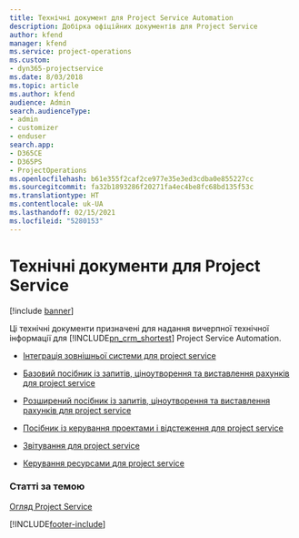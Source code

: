 ```yaml
---
title: Технічні документ для Project Service Automation
description: Добірка офіційних документів для Project Service
author: kfend
manager: kfend
ms.service: project-operations
ms.custom:
- dyn365-projectservice
ms.date: 8/03/2018
ms.topic: article
ms.author: kfend
audience: Admin
search.audienceType:
- admin
- customizer
- enduser
search.app:
- D365CE
- D365PS
- ProjectOperations
ms.openlocfilehash: b61e355f2caf2ce977e35e3ed3cdba0e855227cc
ms.sourcegitcommit: fa32b1893286f20271fa4ec4be8fc68bd135f53c
ms.translationtype: HT
ms.contentlocale: uk-UA
ms.lasthandoff: 02/15/2021
ms.locfileid: "5280153"
---
```

# <a name="white-papers-for-project-service"></a>Технічні документи для Project Service

[!include [banner](../includes/psa-now-project-operations.md)]

Ці технічні документи призначені для надання вичерпної технічної інформації для [!INCLUDE[pn_crm_shortest](../includes/pn-crm-shortest.md)] Project Service Automation.

-   [Інтеграція зовнішньої системи для project service](https://go.microsoft.com/fwlink/?LinkId=825445)

-   [Базовий посібник із запитів, ціноутворення та виставлення рахунків для project service](https://go.microsoft.com/fwlink/?LinkId=825241)

-   [Розширений посібник із запитів, ціноутворення та виставлення рахунків для project service](https://go.microsoft.com/fwlink/?LinkId=825242)

-   [Посібник із керування проектами і відстеження для project service](https://go.microsoft.com/fwlink/?LinkId=825243)

-   [Звітування для project service](https://go.microsoft.com/fwlink/?LinkId=825446)

-   [Керування ресурсами для project service](https://go.microsoft.com/fwlink/?LinkId=825244)

### <a name="see-also"></a>Статті за темою
 [Огляд Project Service](../psa/overview.md)


[!INCLUDE[footer-include](../includes/footer-banner.md)]